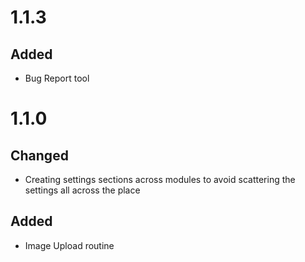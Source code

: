 # 1.1.3

## Added

- Bug Report tool

# 1.1.0

## Changed

- Creating settings sections across modules to avoid scattering the settings all across the place

## Added

- Image Upload routine
